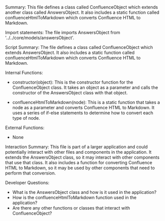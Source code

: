 Summary:
This file defines a class called ConfluenceObject which extends another class called AnswersObject. It also includes a static function called confluenceHtmlToMarkdown which converts Confluence HTML to Markdown.

Import statements:
The file imports AnswersObject from '../../core/models/answersObject'.

Script Summary:
The file defines a class called ConfluenceObject which extends AnswersObject. It also includes a static function called confluenceHtmlToMarkdown which converts Confluence HTML to Markdown.

Internal Functions:
- constructor(object): This is the constructor function for the ConfluenceObject class. It takes an object as a parameter and calls the constructor of the AnswersObject class with that object.

- confluenceHtmlToMarkdown(node): This is a static function that takes a node as a parameter and converts Confluence HTML to Markdown. It uses a series of if-else statements to determine how to convert each type of node.

External Functions:
- None

Interaction Summary:
This file is part of a larger application and could potentially interact with other files and components in the application. It extends the AnswersObject class, so it may interact with other components that use that class. It also includes a function for converting Confluence HTML to Markdown, so it may be used by other components that need to perform that conversion.

Developer Questions:
- What is the AnswersObject class and how is it used in the application?
- How is the confluenceHtmlToMarkdown function used in the application?
- Are there any other functions or classes that interact with ConfluenceObject?